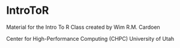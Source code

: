 # IntroToR
Material for the Intro To R Class 
created by Wim R.M. Cardoen

Center for High-Performance Computing (CHPC)
University of Utah

